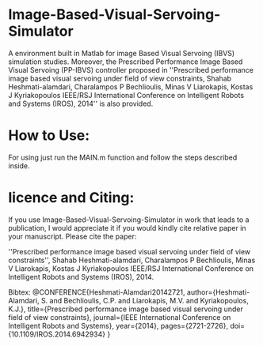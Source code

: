 # Image-Based-Visual-Servoing-Simulator

A environment built in Matlab for image Based Visual Servoing (IBVS) simulation studies. Moreover,  the Prescribed Performance Image Based Visual Servoing (PP-IBVS) controller proposed in  ''Prescribed performance image based visual servoing under field of view constraints, Shahab Heshmati-alamdari, Charalampos P Bechlioulis, Minas V Liarokapis, Kostas J Kyriakopoulos IEEE/RSJ International Conference on Intelligent Robots and Systems (IROS), 2014'' is also provided. 

# How to Use:
For using just run the MAIN.m function and follow the steps described inside.


# licence and Citing: 
If you use Image-Based-Visual-Servoing-Simulator in work that leads to a publication, I would appreciate it if you would kindly cite relative paper in your manuscript. Please cite the paper:


''Prescribed performance image based visual servoing under field of view constraints'', Shahab Heshmati-alamdari, Charalampos P Bechlioulis, Minas V Liarokapis, Kostas J Kyriakopoulos IEEE/RSJ International Conference on Intelligent Robots and Systems (IROS), 2014.

Bibtex:
@CONFERENCE{Heshmati-Alamdari20142721,
author={Heshmati-Alamdari, S. and Bechlioulis, C.P. and Liarokapis, M.V. and Kyriakopoulos, K.J.},
title={Prescribed performance image based visual servoing under field of view constraints},
journal={IEEE International Conference on Intelligent Robots and Systems},
year={2014},
pages={2721-2726},
doi={10.1109/IROS.2014.6942934}
}


